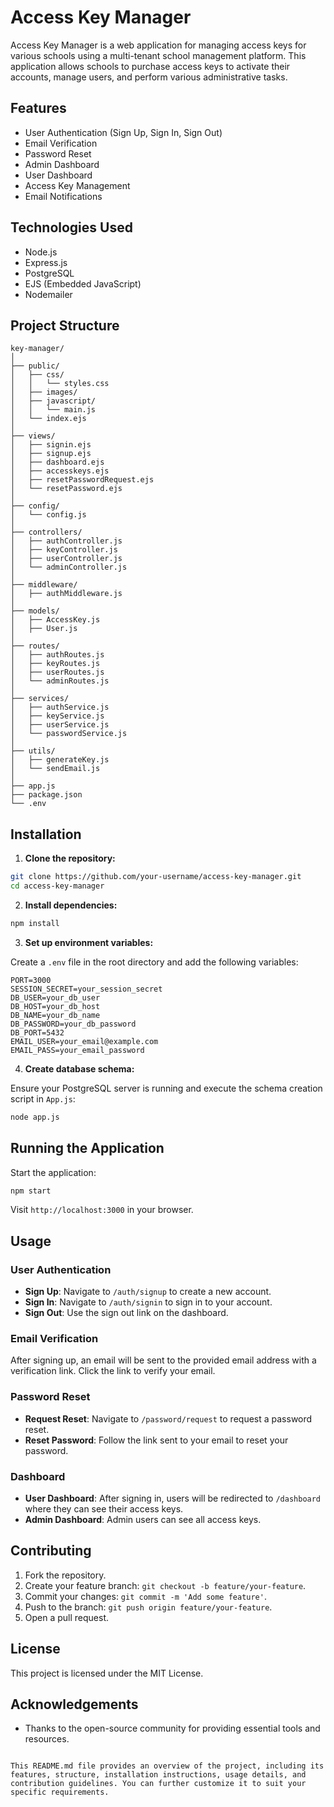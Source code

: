 
# Access Key Manager

Access Key Manager is a web application for managing access keys for various schools using a multi-tenant school management platform. This application allows schools to purchase access keys to activate their accounts, manage users, and perform various administrative tasks.

## Features

- User Authentication (Sign Up, Sign In, Sign Out)
- Email Verification
- Password Reset
- Admin Dashboard
- User Dashboard
- Access Key Management
- Email Notifications

## Technologies Used

- Node.js
- Express.js
- PostgreSQL
- EJS (Embedded JavaScript)
- Nodemailer

## Project Structure

```
key-manager/
│
├── public/
│   ├── css/
│   │   └── styles.css
│   ├── images/
│   ├── javascript/
│   │   └── main.js
│   └── index.ejs
│
├── views/
│   ├── signin.ejs
│   ├── signup.ejs
│   ├── dashboard.ejs
│   ├── accesskeys.ejs
│   ├── resetPasswordRequest.ejs
│   └── resetPassword.ejs
│
├── config/
│   └── config.js
│
├── controllers/
│   ├── authController.js
│   ├── keyController.js
│   ├── userController.js
│   └── adminController.js
│
├── middleware/
│   ├── authMiddleware.js
│
├── models/
│   ├── AccessKey.js
│   ├── User.js
│
├── routes/
│   ├── authRoutes.js
│   ├── keyRoutes.js
│   ├── userRoutes.js
│   └── adminRoutes.js
│
├── services/
│   ├── authService.js
│   ├── keyService.js
│   ├── userService.js
│   └── passwordService.js
│
├── utils/
│   ├── generateKey.js
│   └── sendEmail.js
│
├── app.js
├── package.json
└── .env
```

## Installation

1. **Clone the repository:**

```sh
git clone https://github.com/your-username/access-key-manager.git
cd access-key-manager
```

2. **Install dependencies:**

```sh
npm install
```

3. **Set up environment variables:**

Create a `.env` file in the root directory and add the following variables:

```env
PORT=3000
SESSION_SECRET=your_session_secret
DB_USER=your_db_user
DB_HOST=your_db_host
DB_NAME=your_db_name
DB_PASSWORD=your_db_password
DB_PORT=5432
EMAIL_USER=your_email@example.com
EMAIL_PASS=your_email_password
```

4. **Create database schema:**

Ensure your PostgreSQL server is running and execute the schema creation script in `App.js`:

```sh
node app.js
```

## Running the Application

Start the application:

```sh
npm start
```

Visit `http://localhost:3000` in your browser.

## Usage

### User Authentication

- **Sign Up**: Navigate to `/auth/signup` to create a new account.
- **Sign In**: Navigate to `/auth/signin` to sign in to your account.
- **Sign Out**: Use the sign out link on the dashboard.

### Email Verification

After signing up, an email will be sent to the provided email address with a verification link. Click the link to verify your email.

### Password Reset

- **Request Reset**: Navigate to `/password/request` to request a password reset.
- **Reset Password**: Follow the link sent to your email to reset your password.

### Dashboard

- **User Dashboard**: After signing in, users will be redirected to `/dashboard` where they can see their access keys.
- **Admin Dashboard**: Admin users can see all access keys.

## Contributing

1. Fork the repository.
2. Create your feature branch: `git checkout -b feature/your-feature`.
3. Commit your changes: `git commit -m 'Add some feature'`.
4. Push to the branch: `git push origin feature/your-feature`.
5. Open a pull request.

## License

This project is licensed under the MIT License.

## Acknowledgements
- Thanks to the open-source community for providing essential tools and resources.

```

This README.md file provides an overview of the project, including its features, structure, installation instructions, usage details, and contribution guidelines. You can further customize it to suit your specific requirements.
